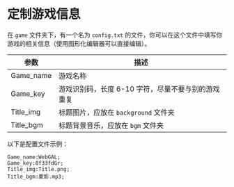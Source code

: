# 定制游戏信息

在 `game` 文件夹下，有一个名为 `config.txt` 的文件，你可以在这个文件中填写你游戏的相关信息（使用图形化编辑器可以直接编辑）。

| 参数       | 描述                                            |
| ---------- | ---------------------------------------------- |
| Game_name  | 游戏名称                                        |
| Game_key   | 游戏识别码，长度 6-10 字符，尽量不要与别的游戏重复|
| Title_img  | 标题图片，应放在 `background` 文件夹               |
| Title_bgm  | 标题背景音乐，应放在 `bgm` 文件夹                |

以下是配置文件示例：

```
Game_name:WebGAL; 
Game_key:0f33fdGr;
Title_img:Title.png;
Title_bgm:夏影.mp3;
```
